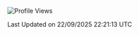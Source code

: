 <!--START_SECTION:waka-->
![Profile Views](http://img.shields.io/badge/Profile%20Views-1-blue)


 Last Updated on 22/09/2025 22:21:13 UTC
<!--END_SECTION:waka-->